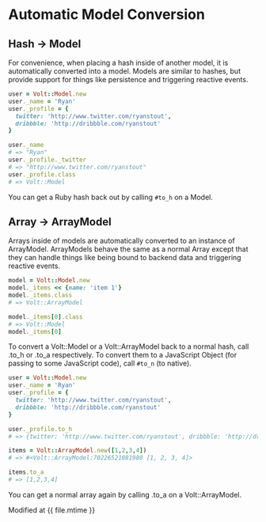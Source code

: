# Automatic Model Conversion

## Hash -> Model

For convenience, when placing a hash inside of another model, it is automatically converted into a model.  Models are similar to hashes, but provide support for things like persistence and triggering reactive events.

```ruby
user = Volt::Model.new
user._name = 'Ryan'
user._profile = {
  twitter: 'http://www.twitter.com/ryanstout',
  dribbble: 'http://dribbble.com/ryanstout'
}

user._name
# => "Ryan"
user._profile._twitter
# => "http://www.twitter.com/ryanstout"
user._profile.class
# => Volt::Model
```

You can get a Ruby hash back out by calling `#to_h` on a Model.

## Array -> ArrayModel

Arrays inside of models are automatically converted to an instance of ArrayModel.  ArrayModels behave the same as a normal Array except that they can handle things like being bound to backend data and triggering reactive events.

```ruby
model = Volt::Model.new
model._items << {name: 'item 1'}
model._items.class
# => Volt::ArrayModel

model._items[0].class
# => Volt::Model
model._items[0]
```


To convert a Volt::Model or a Volt::ArrayModel back to a normal hash, call .to_h or .to_a respectively.
To convert them to a JavaScript Object (for passing to some JavaScript code), call `#to_n` (to native).

```ruby
user = Volt::Model.new
user._name = 'Ryan'
user._profile = {
  twitter: 'http://www.twitter.com/ryanstout',
  dribbble: 'http://dribbble.com/ryanstout'
}

user._profile.to_h
# => {twitter: 'http://www.twitter.com/ryanstout', dribbble: 'http://dribbble.com/ryanstout'}

items = Volt::ArrayModel.new([1,2,3,4])
# => #<Volt::ArrayModel:70226521081980 [1, 2, 3, 4]>

items.to_a
# => [1,2,3,4]
```

You can get a normal array again by calling .to_a on a Volt::ArrayModel.

Modified at {{ file.mtime }}
